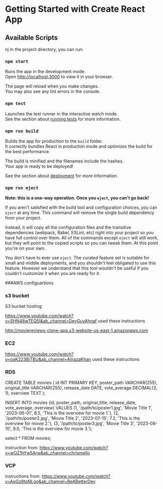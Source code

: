 # Getting Started with Create React App


## Available Scripts
nj
In the project directory, you can run:

### `npm start`

Runs the app in the development mode.\
Open [http://localhost:3000](http://localhost:3000) to view it in your browser.

The page will reload when you make changes.\
You may also see any lint errors in the console.

### `npm test`

Launches the test runner in the interactive watch mode.\
See the section about [running tests](https://facebook.github.io/create-react-app/docs/running-tests) for more information.

### `npm run build`

Builds the app for production to the `build` folder.\
It correctly bundles React in production mode and optimizes the build for the best performance.

The build is minified and the filenames include the hashes.\
Your app is ready to be deployed!

See the section about [deployment](https://facebook.github.io/create-react-app/docs/deployment) for more information.

### `npm run eject`

**Note: this is a one-way operation. Once you `eject`, you can't go back!**

If you aren't satisfied with the build tool and configuration choices, you can `eject` at any time. This command will remove the single build dependency from your project.

Instead, it will copy all the configuration files and the transitive dependencies (webpack, Babel, ESLint, etc) right into your project so you have full control over them. All of the commands except `eject` will still work, but they will point to the copied scripts so you can tweak them. At this point you're on your own.

You don't have to ever use `eject`. The curated feature set is suitable for small and middle deployments, and you shouldn't feel obligated to use this feature. However we understand that this tool wouldn't be useful if you couldn't customize it when you are ready for it.

###AWS configuartions 

### s3 bucket 

S3 bucket hosting 

https://www.youtube.com/watch?v=SHN48wTEQ5I&ab_channel=DevGuyAhnaf
used these instructions 

http://moviereviews-clone-app.s3-website-us-east-1.amazonaws.com


### EC2
https://www.youtube.com/watch?v=oaK223BiTBU&ab_channel=AlirazaKhan
used these instructions

### RDS
CREATE TABLE movies (
    id INT PRIMARY KEY,
    poster_path VARCHAR(255),
    original_title VARCHAR(255),
    release_date DATE,
    vote_average DECIMAL(3, 1),
    overview TEXT
);

INSERT INTO movies (id, poster_path, original_title, release_date, vote_average, overview) 
VALUES 
(1, '/path/to/poster1.jpg', 'Movie Title 1', '2023-06-01', 8.5, 'This is the overview for movie 1.'),
(2, '/path/to/poster2.jpg', 'Movie Title 2', '2023-07-15', 7.2, 'This is the overview for movie 2.'),
(3, '/path/to/poster3.jpg', 'Movie Title 3', '2023-08-10', 9.0, 'This is the overview for movie 3.');

select * FROM movies;

instruction from: https://www.youtube.com/watch?v=wOZ1hYw5Arw&ab_channel=chrismello

### VCP

instructions from: https://www.youtube.com/watch?v=ApGz8tpNLgo&ab_channel=BeABetterDev

